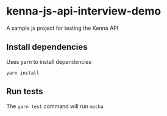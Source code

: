 # kenna-js-api-interview-demo
A sample js project for testing the Kenna API

## Install dependencies

Uses yarn to install dependencies

`yarn install`

## Run tests

The `yarn test` command will run `mocha` 